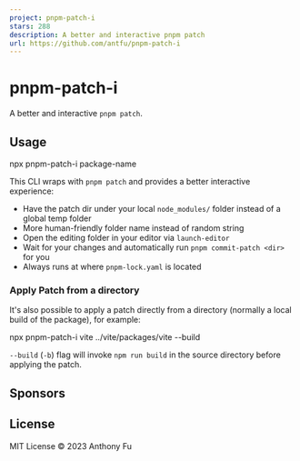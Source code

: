 ```yaml
---
project: pnpm-patch-i
stars: 288
description: A better and interactive pnpm patch
url: https://github.com/antfu/pnpm-patch-i
---
```


pnpm-patch-i
============

A better and interactive `pnpm patch`.

Usage
-----

npx pnpm-patch-i package-name

This CLI wraps with `pnpm patch` and provides a better interactive experience:

-   Have the patch dir under your local `node_modules/` folder instead of a global temp folder
-   More human-friendly folder name instead of random string
-   Open the editing folder in your editor via `launch-editor`
-   Wait for your changes and automatically run `pnpm commit-patch <dir>` for you
-   Always runs at where `pnpm-lock.yaml` is located

### Apply Patch from a directory

It's also possible to apply a patch directly from a directory (normally a local build of the package), for example:

npx pnpm-patch-i vite ../vite/packages/vite --build

`--build` (`-b`) flag will invoke `npm run build` in the source directory before applying the patch.

Sponsors
--------

License
-------

MIT License © 2023 Anthony Fu
